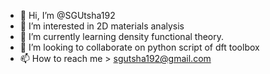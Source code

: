 - 👋 Hi, I’m @SGUtsha192
- 👀 I’m interested in 2D materials analysis 
- 🌱 I’m currently learning density functional theory.
- 💞️ I’m looking to collaborate on python script of dft toolbox
- 📫 How to reach me > sgutsha192@gmail.com

<!---
SGUtsha192/SGUtsha192 is a ✨ special ✨ repository because its `README.md` (this file) appears on your GitHub profile.
You can click the Preview link to take a look at your changes.
--->
